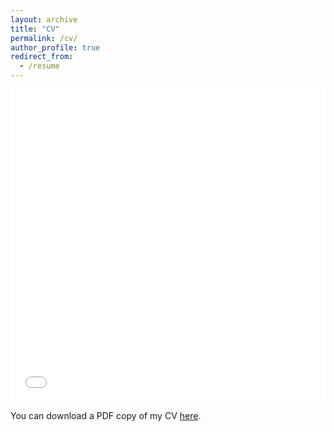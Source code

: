 ```yaml
---
layout: archive
title: "CV"
permalink: /cv/
author_profile: true
redirect_from:
  - /resume
---
```


<iframe src="/files/Ngo-Quang-Huy_Resume.pdf" width="100%" height="500" frameborder="no" border="0" marginwidth="0" marginheight="0"></iframe>

You can download a PDF copy of my CV [here](/files/Ngo-Quang-Huy_Resume.pdf).

